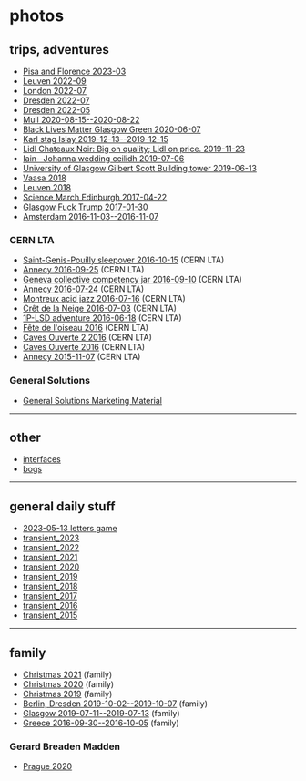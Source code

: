 # photos

## trips, adventures

- [Pisa and Florence 2023-03](https://photos.app.goo.gl/wUkrWpKo9RtPS4cYA)
- [Leuven 2022-09](https://photos.app.goo.gl/8ybMFZ43B9GHdnhC7)
- [London 2022-07](https://photos.app.goo.gl/z4aquQyM5bGnbZHC8)
- [Dresden 2022-07](https://photos.app.goo.gl/PYzd9Z9kikhnYkat8)
- [Dresden 2022-05](https://photos.app.goo.gl/vGg7GmNx5YNwvqhs8)
- [Mull 2020-08-15--2020-08-22](https://photos.app.goo.gl/M49jiubUVzKbDPQx8)
- [Black Lives Matter Glasgow Green 2020-06-07](https://photos.app.goo.gl/sMxDi7BwEbsFq3tA9)
- [Karl stag Islay 2019-12-13--2019-12-15](https://photos.app.goo.gl/3ggrYGBjn8iogHw76)
- [Lidl Chateaux Noir: Big on quality; Lidl on price. 2019-11-23](https://photos.app.goo.gl/6YDEgbR2gdPhhhHs5)
- [Iain--Johanna wedding ceilidh 2019-07-06](https://photos.app.goo.gl/T9M433qN22WoK43C7)
- [University of Glasgow Gilbert Scott Building tower 2019-06-13](https://photos.app.goo.gl/QhMiGnjKYtjYxcVe6)
- [Vaasa 2018](https://photos.app.goo.gl/KSsF8Cy42kC8PcDz5)
- [Leuven 2018](https://photos.app.goo.gl/gtuh5hbfDjMuGbo36)
- [Science March Edinburgh 2017-04-22](https://goo.gl/photos/o2aQuFVE7RiUp7m37)
- [Glasgow Fuck Trump 2017-01-30](https://goo.gl/photos/xNrya4o53Qu44yS37)
- [Amsterdam 2016-11-03--2016-11-07](https://goo.gl/photos/KuHyUTNb8gRx3LV88)

### CERN LTA

- [Saint-Genis-Pouilly sleepover 2016-10-15](https://photos.app.goo.gl/WwtMR8rxxA6fnRGP9) (CERN LTA)
- [Annecy 2016-09-25](https://photos.app.goo.gl/cqczTDxGCXM6nd6z9) (CERN LTA)
- [Geneva collective competency jar 2016-09-10](https://photos.app.goo.gl/DnxqRUJ536yQNq9E8) (CERN LTA)
- [Annecy 2016-07-24](https://photos.app.goo.gl/jn1Se4UtY7bCTqih7) (CERN LTA)
- [Montreux acid jazz 2016-07-16](https://photos.app.goo.gl/Jbvxgapzd9BBgjPM9) (CERN LTA)
- [Crêt de la Neige 2016-07-03](https://photos.app.goo.gl/Y5qqjHVskQZuyNXaA) (CERN LTA)
- [1P-LSD adventure 2016-06-18](https://photos.app.goo.gl/oZPPEsLzSqyZk8LZ9) (CERN LTA)
- [Fête de l'oiseau 2016](https://photos.app.goo.gl/FT76urDvBK5ztkzcA) (CERN LTA)
- [Caves Ouverte 2 2016](https://photos.app.goo.gl/SNNw8MXTe7LYNdMR8) (CERN LTA)
- [Caves Ouverte 2016](https://photos.app.goo.gl/NUG22vNfFsSK1aab6) (CERN LTA)
- [Annecy 2015-11-07](https://photos.app.goo.gl/VGscFN4Q9bL9AFWE6) (CERN LTA)

### General Solutions

- [General Solutions Marketing Material](https://photos.app.goo.gl/6BGChd7RFfs3m5387)

---

## other

- [interfaces](https://photos.google.com/share/AF1QipPuU8tHwHXU6szj_Mwk-HG5swqaXKQpAHkzWu2JMZaCyeIN66cr1HciL7h7pQgpYw?key=MlkyZi11bFJyY3RfMXVEbXl3ckF5VFBfa01TY0Z3)
- [bogs](https://photos.app.goo.gl/99QAfpby3jVgTFW59)

---

## general daily stuff

- [2023-05-13 letters game](https://photos.app.goo.gl/SjCYX37GHf9auXrb6)
- [transient_2023](https://photos.app.goo.gl/NCju8qMQJzyw9qfk8)
- [transient_2022](https://photos.app.goo.gl/8eRHBiX4jDfiV6Vg9)
- [transient_2021](https://photos.app.goo.gl/vUS8hoiXQZYXxzAL6)
- [transient_2020](https://photos.app.goo.gl/UsGcRSSZmptyBRki9)
- [transient_2019](https://photos.app.goo.gl/UXyChAJdT7Thy9619)
- [transient_2018](https://photos.app.goo.gl/nNd9hiwGz5CF1T6X9)
- [transient_2017](https://photos.app.goo.gl/JdBRDtuzEzyhRPrs9)
- [transient_2016](https://photos.app.goo.gl/ZJjwj7Mepo1mrYgA9)
- [transient_2015](https://photos.app.goo.gl/zQBfYkcKHaUF8dr86)

---

## family

- [Christmas 2021](https://photos.app.goo.gl/rBfWrMW3KxCmsxW7A) (family)
- [Christmas 2020](https://photos.app.goo.gl/fc5LjtoMua6Q5c2C9) (family)
- [Christmas 2019](https://photos.app.goo.gl/weJA6rU1b215G9kF6) (family)
- [Berlin, Dresden 2019-10-02--2019-10-07](https://photos.app.goo.gl/yNA9ooeBXGJMGZeu9) (family)
- [Glasgow 2019-07-11--2019-07-13](https://photos.app.goo.gl/CHwhDA7kNc2TaStR6) (family)
- [Greece 2016-09-30--2016-10-05](https://goo.gl/photos/EpszEshpmyRb9NJ39) (family)

### Gerard Breaden Madden

- [Prague 2020](https://photos.google.com/share/AF1QipNYOnt9bWAnH9oX5_UhBnX6rZdToEFD9bOZaEa6ytWGylXZaRb4Lkd9rarAfj3Jxg?key=M3dlTGVfeHVTd3hpbnJGaUhHdktkM20tU2JuZWZn)
